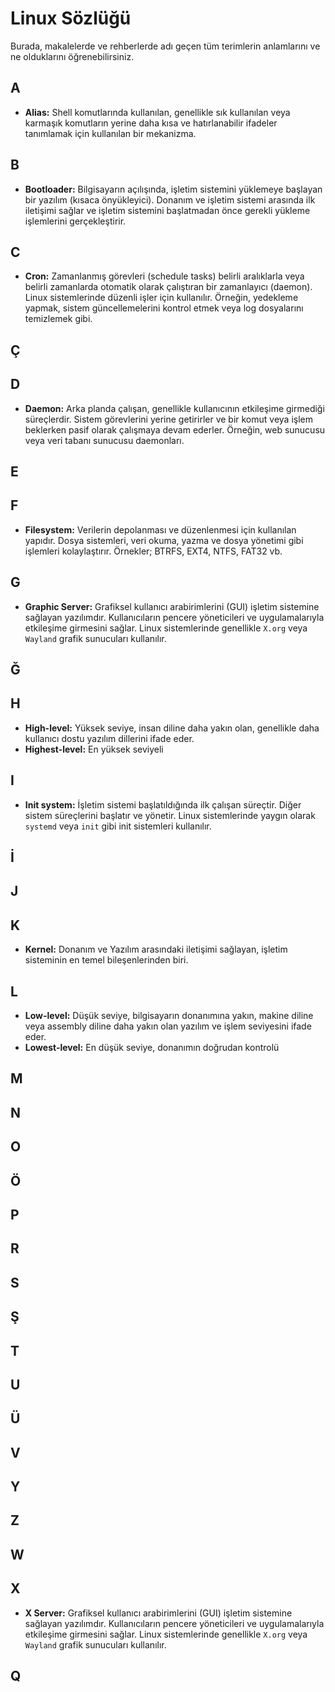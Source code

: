 # Linux Sözlüğü

Burada, makalelerde ve rehberlerde adı geçen tüm terimlerin anlamlarını ve ne olduklarını öğrenebilirsiniz.

## A

- **Alias:** Shell komutlarında kullanılan, genellikle sık kullanılan veya karmaşık komutların yerine daha kısa ve hatırlanabilir ifadeler tanımlamak için kullanılan bir mekanizma.

## B

- **Bootloader:** Bilgisayarın açılışında, işletim sistemini yüklemeye başlayan bir yazılım (kısaca önyükleyici). Donanım ve işletim sistemi arasında ilk iletişimi sağlar ve işletim sistemini başlatmadan önce gerekli yükleme işlemlerini gerçekleştirir.

## C
- **Cron:**
Zamanlanmış görevleri (schedule tasks) belirli aralıklarla veya belirli zamanlarda otomatik olarak çalıştıran bir zamanlayıcı (daemon). Linux sistemlerinde düzenli işler için kullanılır. Örneğin, yedekleme yapmak, sistem güncellemelerini kontrol etmek veya log dosyalarını temizlemek gibi.

## Ç

## D

- **Daemon:** Arka planda çalışan, genellikle kullanıcının etkileşime girmediği süreçlerdir. Sistem görevlerini yerine getirirler ve bir komut veya işlem beklerken pasif olarak çalışmaya devam ederler. Örneğin, web sunucusu veya veri tabanı sunucusu daemonları.

## E

## F

- **Filesystem:** Verilerin depolanması ve düzenlenmesi için kullanılan yapıdır. Dosya sistemleri, veri okuma, yazma ve dosya yönetimi gibi işlemleri kolaylaştırır. Örnekler; BTRFS, EXT4, NTFS, FAT32 vb.

## G

- **Graphic Server:** Grafiksel kullanıcı arabirimlerini (GUI) işletim sistemine sağlayan yazılımdır. Kullanıcıların pencere yöneticileri ve uygulamalarıyla etkileşime girmesini sağlar. Linux sistemlerinde genellikle `X.org` veya `Wayland` grafik sunucuları kullanılır.

## Ğ

## H

- **High-level:** Yüksek seviye, insan diline daha yakın olan, genellikle daha kullanıcı dostu yazılım dillerini ifade eder.
- **Highest-level:** En yüksek seviyeli

## I

- **Init system:** İşletim sistemi başlatıldığında ilk çalışan süreçtir. Diğer sistem süreçlerini başlatır ve yönetir. Linux sistemlerinde yaygın olarak `systemd` veya `init` gibi init sistemleri kullanılır.

## İ

## J

## K

- **Kernel:** Donanım ve Yazılım arasındaki iletişimi sağlayan, işletim sisteminin en temel bileşenlerinden biri.

## L

- **Low-level:** Düşük seviye, bilgisayarın donanımına yakın, makine diline veya assembly diline daha yakın olan yazılım ve işlem seviyesini ifade eder.
- **Lowest-level:** En düşük seviye, donanımın doğrudan kontrolü

## M

## N

## O

## Ö

## P

## R

## S

## Ş

## T

## U

## Ü

## V

## Y

## Z

## W

## X

- **X Server:** Grafiksel kullanıcı arabirimlerini (GUI) işletim sistemine sağlayan yazılımdır. Kullanıcıların pencere yöneticileri ve uygulamalarıyla etkileşime girmesini sağlar. Linux sistemlerinde genellikle `X.org` veya `Wayland` grafik sunucuları kullanılır.

## Q
